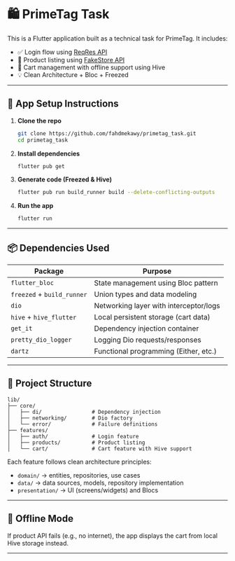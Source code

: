 # 🛍️ PrimeTag Task

This is a Flutter application built as a technical task for PrimeTag. It includes:

- ✅ Login flow using [ReqRes API](https://reqres.in)
- 🛒 Product listing using [FakeStore API](https://fakestoreapi.com)
- 🧺 Cart management with offline support using Hive
- 💡 Clean Architecture + Bloc + Freezed

---

## 🚀 App Setup Instructions

1. **Clone the repo**
   ```bash
   git clone https://github.com/fahdmekawy/primetag_task.git
   cd primetag_task
   ```

2. **Install dependencies**
   ```bash
   flutter pub get
   ```

3. **Generate code (Freezed & Hive)**
   ```bash
   flutter pub run build_runner build --delete-conflicting-outputs
   ```

4. **Run the app**
   ```bash
   flutter run
   ```

---

## 📦 Dependencies Used

| Package                    | Purpose                                |
|----------------------------|----------------------------------------|
| `flutter_bloc`             | State management using Bloc pattern    |
| `freezed` + `build_runner` | Union types and data modeling          |
| `dio`                      | Networking layer with interceptor/logs |
| `hive` + `hive_flutter`    | Local persistent storage (cart data)   |
| `get_it`                   | Dependency injection container         |
| `pretty_dio_logger`        | Logging Dio requests/responses         |
| `dartz`                    | Functional programming (Either, etc.)  |

---

## 🧠 Project Structure

```
lib/
├── core/
│   ├── di/                # Dependency injection
│   ├── networking/        # Dio factory
│   └── error/             # Failure definitions
├── features/
│   ├── auth/              # Login feature
│   ├── products/          # Product listing
│   └── cart/              # Cart feature with Hive support
```

Each feature follows clean architecture principles:

- `domain/` → entities, repositories, use cases
- `data/` → data sources, models, repository implementation
- `presentation/` → UI (screens/widgets) and Blocs

---

## 📡 Offline Mode

If product API fails (e.g., no internet), the app displays the cart from local Hive storage instead.

---


